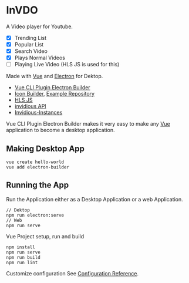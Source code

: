 InVDO
=========================

A Video player for Youtube. 

 - [x] Trending List
 - [x] Popular List
 - [x] Search Video
 - [x] Plays Normal Videos
 - [ ] Playing Live Video (HLS JS is used for this)

Made with [Vue][vue] and [Electron][3] for Dektop. 

 - [Vue CLI Plugin Electron Builder][2]
 - [Icon Builder][icon], [Example Repository][ei]
 - [HLS JS][4]
 - [invidious API][5]
 - [Invidious-Instances][6]

Vue CLI Plugin Electron Builder makes it very easy to make any [Vue][vue] application to become a desktop application.



## Making Desktop App

```
vue create hello-world
vue add electron-builder
```

## Running the App
Run the Application either as a Desktop Application or a web Application.
```
// Dektop
npm run electron:serve
// Web
npm run serve
```

Vue Project setup, run and build
```
npm install
npm run serve
npm run build
npm run lint
```

Customize configuration
See [Configuration Reference](https://cli.vuejs.org/config/).








[vue]: https://vuejs.org/
[2]: https://github.com/nklayman/vue-cli-plugin-electron-builder
[icon]: https://nklayman.github.io/vue-cli-plugin-electron-builder/guide/recipes.html#icons
[ei]: https://github.com/nklayman/electron-icon-example
[3]: https://www.electronjs.org
[4]: https://github.com/video-dev/hls.js/
[5]: https://github.com/iv-org/invidious/wiki/API
[6]: https://github.com/iv-org/invidious/wiki/Invidious-Instances




